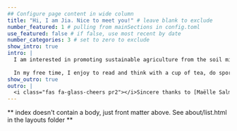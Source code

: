 ```yaml
---
## Configure page content in wide column
title: "Hi, I am Jia. Nice to meet you!" # leave blank to exclude
number_featured: 1 # pulling from mainSections in config.toml
use_featured: false # if false, use most recent by date
number_categories: 3 # set to zero to exclude
show_intro: true
intro: |
  I am interested in promoting sustainable agriculture from the soil microbiome perspective. In particular, I work on improving the detection of microbiome functional genes that are involved in the important soil processes, such as nitrogen cycling. Previously, I developed [MetaFunPrimer](https://github.com/pommevilla/MetaFunPrimer), a command line-based pipeline to design primers for high-throughput qPCR. Learn more about my current project in *PROJECTS* page.
  
  In my free time, I enjoy to read and think with a cup of tea, do sports, just started indoor climbing! I am a passionate learner in data science and programming, enjoying working on related projects both individually and in collaboration. 
show_outro: true
outro: |
  <i class="fas fa-glass-cheers pr2"></i>Sincere thanks to [Maëlle Salmon](https://masalmon.eu/) for her help naming this Hugo theme!
---
```


** index doesn't contain a body, just front matter above.
See about/list.html in the layouts folder **